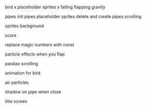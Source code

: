 bird
    x placeholder sprites
    x falling
    flapping
    gravity

pipes
    init pipes
    placeholder sprites
    delete and create pipes
    scrolling

sprites
background

score

replace magic numbers with const

particle effects when you flap

paralax scrolling

animation for bird

air particles

shadow on pipe when close

title screen


